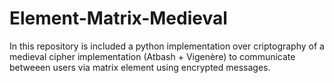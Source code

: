 # Element-Matrix-Medieval
In this repository is included a python implementation over criptography of a medieval cipher implementation (Atbash + Vigenère) to communicate betweeen users via matrix element using encrypted messages.
